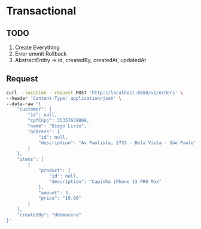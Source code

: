 # Transactional

## TODO

1. Create Everything
2. Error emmit Rollback
3. AbstractEntity -> id, createdBy, createdAt, updatedAt

## Request

```sh
curl --location --request POST 'http://localhost:8080/v1/orders' \
--header 'Content-Type: application/json' \
--data-raw '{
    "customer": {
        "id": null,
        "cpfCnpj": 35357659869,
        "name": "Diego Lirio",
        "address": {
            "id": null,
            "description": "Av Paulista, 2733 - Bela Vista - São Paulo"
        }
    },
    "items": [
        {
            "product": {
                "id": null,
                "description": "Capinha iPhone 13 PRO Max"
            },
            "amount": 3,
            "price": "19.90"
        }
    ],
    "createdBy": "ddamacena"
}'
```